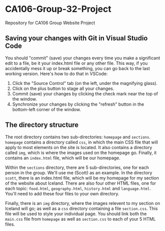 # CA106-Group-32-Project
Repository for CA106 Group Website Project
## Saving your changes with Git in Visual Studio Code
You should "commit" (save) your changes every time you make a significant edit to a file, be it your index.html file or any other file. This way, if you accidentally mess it up or break something, you can go back to the last working version. Here's how to do that in VSCode:
1. Click the "Source Control" tab (on the left, under the magnifying glass).
2. Click on the plus button to stage all your changes.
3. Commit (save) your changes by clicking the check mark near the top of the window.
4. Synchronize your changes by clicking the "refresh" button in the bottom-left corner of the window.

## The directory structure
The root directory contains two sub-directories: `homepage` and `sections`. `homepage` contains a directory called `css`, in which the main CSS file that will apply to most elements on the site is located. It also contains a directory called `img`, which is where the images used on the homepage go. Finally, it contains an `index.html` file, which will be our homepage.

Within the `sections` directory, there are 5 sub-directories, one for each person in the group. We'll use me (Scott) as an example. In the directory `scott`, there is an index.html file, which will be my homepage for my section of the website about Iceland. There are also four other HTML files, one for each topic: `food.html`, `geography.html`, `history.html` and `language.html`. You'll need to add these four files to your own directory.

Finally, there is an `img` directory, where the images relevent to my section on Iceland will go; as well as a `css` directory containing a file `section.css`. This file will be used to style your individual page. You should link both the `main.css` file from `homepage` as well as `section.css` to each of your 5 HTML files.
